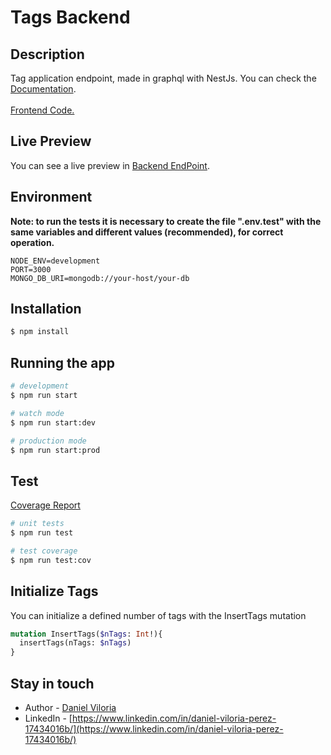 # Tags Backend

## Description

Tag application endpoint, made in graphql with NestJs.
You can check the [Documentation](http://159.203.88.25:8080/overview.html).
<br/><br/>
[Frontend Code.](https://github.com/davp00/tags-frontend)

## Live Preview
You can see 
a live preview in [Backend EndPoint](http://159.203.88.25:3000/graphql).

## Environment
<strong>Note: to run 
the tests it is necessary to create the file ".env.test" 
with the same variables and different values (recommended), 
for correct operation.</strong>
```dotenv
NODE_ENV=development
PORT=3000
MONGO_DB_URI=mongodb://your-host/your-db
```
## Installation

```bash
$ npm install
```

## Running the app

```bash
# development
$ npm run start

# watch mode
$ npm run start:dev

# production mode
$ npm run start:prod
```

## Test
[Coverage Report](http://159.203.88.25:8081/)
```bash
# unit tests
$ npm run test

# test coverage
$ npm run test:cov
```

## Initialize Tags
You can initialize a defined number of tags with the InsertTags mutation
```graphql
mutation InsertTags($nTags: Int!){
  insertTags(nTags: $nTags)
}
```

## Stay in touch

- Author - [Daniel Viloria](https://github.com/davp00)
- LinkedIn - [https://www.linkedin.com/in/daniel-viloria-perez-17434016b/](https://www.linkedin.com/in/daniel-viloria-perez-17434016b/)
